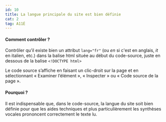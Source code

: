 ```yaml
---
id: 10
title: La langue principale du site est bien définie
cat: 2
tag: A11É
---
```


#### Comment contrôler ?

Contrôler qu’il existe bien un attribut `lang="fr"` (ou _en_ si c'est en anglais, _it_ en italien, etc.) dans la balise html située au début du code-source, juste en dessous de la balise `<!DOCTYPE html>`

Le code source s’affiche en faisant un clic-droit sur la page et en sélectionnant « Examiner l’élément », « Inspecter » ou « Code source de la page ».

#### Pourquoi ?

Il est indispensable que, dans le code-source, la langue du site soit bien définie pour que les aides techniques et plus particulièrement les synthèses vocales prononcent correctement le texte lu.
